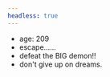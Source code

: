 ```yaml
---
headless: true
---
```

- age: 209
- escape......
- defeat the BIG demon!!
- don't give up on dreams.